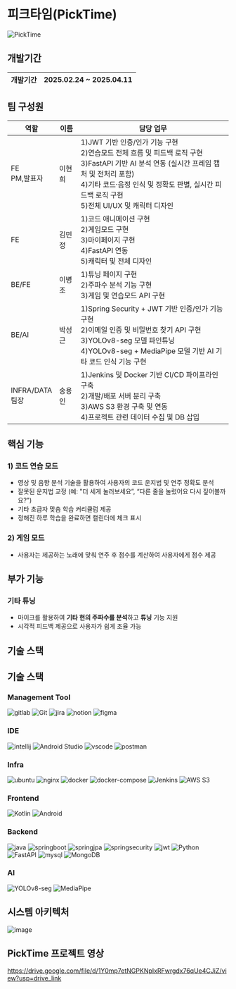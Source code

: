 # 피크타임(PickTime)
![PickTime](https://github.com/user-attachments/assets/78dfd822-5b3a-4379-9e43-27793e99d1d1)

## 개발기간
| 개발기간 | 2025.02.24 ~ 2025.04.11 |
|----------|-------------------------|

## 팀 구성원
| 역할       | 이름   | 담당 업무 |
|------------|--------|---------------------------------------------------------------|
| FE<br>PM,발표자| 이현희 | 1)JWT 기반 인증/인가 기능 구현<br>2)연습모드 전체 흐름 및 피드백 로직 구현<br>3)FastAPI 기반 AI 분석 연동 (실시간 프레임 캡처 및 전처리 포함)<br>4)기타 코드·음정 인식 및 정확도 판별, 실시간 피드백 로직 구현<br>5)전체 UI/UX 및 캐릭터 디자인 |
| FE         | 김민정 | 1)코드 애니메이션 구현<br>2)게임모드 구현<br>3)마이페이지 구현<br>4)FastAPI 연동<br>5)캐릭터 및 전체 디자인 |
| BE/FE      | 이병조 | 1)튜닝 페이지 구현<br>2)주파수 분석 기능 구현<br>3)게임 및 연습모드 API 구현 |
| BE/AI      | 박성근 | 1)Spring Security + JWT 기반 인증/인가 기능 구현<br>2)이메일 인증 및 비밀번호 찾기 API 구현<br>3)YOLOv8-seg 모델 파인튜닝<br>4)YOLOv8-seg + MediaPipe 모델 기반 AI 기타 코드 인식 기능 구현 |
| INFRA/DATA<br>팀장 | 송용인 | 1)Jenkins 및 Docker 기반 CI/CD 파이프라인 구축<br>2)개발/배포 서버 분리 구축<br>3)AWS S3 환경 구축 및 연동<br>4)프로젝트 관련 데이터 수집 및 DB 삽입 |

## 핵심 기능
### 1) **코드 연습 모드**
- 영상 및 음향 분석 기술을 활용하여 사용자의 코드 운지법 및 연주 정확도 분석
- 잘못된 운지법 교정 (예: "더 세게 눌러보세요”, “다른 줄을 눌렀어요 다시 짚어볼까요?")
- 기타 초급자 맞춤 학습 커리큘럼 제공
- 정해진 하루 학습을 완료하면 캘린더에 체크 표시
### 2) **게임 모드**
- 사용자는 제공하는 노래에 맞춰 연주 후 점수를 계산하여 사용자에게 점수 제공

## 부가 기능
### **기타 튜닝**
- 마이크를 활용하여 **기타 현의 주파수를 분석**하고 **튜닝** 기능 지원
- 시각적 피드백 제공으로 사용자가 쉽게 조율 가능

## 기술 스택
## 기술 스택

### Management Tool

![gitlab](https://img.shields.io/badge/gitlab-FC6D26?style=for-the-badge&logo=gitlab&logoColor=white)
![Git](https://img.shields.io/badge/Git-F05032?style=for-the-badge&logo=git&logoColor=white)
![jira](https://img.shields.io/badge/jira-0052CC?style=for-the-badge&logo=jira&logoColor=white)
![notion](https://img.shields.io/badge/notion-000000?style=for-the-badge&logo=notion&logoColor=white)
![figma](https://img.shields.io/badge/figma-F24E1E?style=for-the-badge&logo=figma&logoColor=white)

### IDE

![intellij](https://img.shields.io/badge/intellij_idea-000000?style=for-the-badge&logo=intellijidea&logoColor=white)
![Android Studio](https://img.shields.io/badge/Android%20Studio-3DDC84?style=for-the-badge&logo=androidstudio&logoColor=white)
![vscode](https://img.shields.io/badge/vscode-0078d7?style=for-the-badge&logo=visual%20studio&logoColor=white)
![postman](https://img.shields.io/badge/postman-FF6C37?style=for-the-badge&logo=postman&logoColor=white)

### Infra

![ubuntu](https://img.shields.io/badge/ubuntu-E95420?style=for-the-badge&logo=ubuntu&logoColor=white)
![nginx](https://img.shields.io/badge/nginx-009639?style=for-the-badge&logo=nginx&logoColor=white)
![docker](https://img.shields.io/badge/docker-2496ED?style=for-the-badge&logo=docker&logoColor=white)
![docker-compose](https://img.shields.io/badge/Docker_Compose-393E46?style=for-the-badge&logo=docker&logoColor=white)
![Jenkins](https://img.shields.io/badge/Jenkins-D24939?style=for-the-badge&logo=jenkins&logoColor=white)
![AWS S3](https://img.shields.io/badge/AWS%20S3-569A31?style=for-the-badge&logo=amazons3&logoColor=white)


### Frontend

![Kotlin](https://img.shields.io/badge/Kotlin-7F52FF?style=for-the-badge&logo=kotlin&logoColor=white)
![Android](https://img.shields.io/badge/Android-3DDC84?style=for-the-badge&logo=android&logoColor=white)



### Backend

![java](https://img.shields.io/badge/Java-007396?style=for-the-badge)
![springboot](https://img.shields.io/badge/spring%20boot-6DB33F?style=for-the-badge&logo=springboot&logoColor=white)
![springjpa](https://img.shields.io/badge/spring%20jpa-6DB33F?style=for-the-badge&logo=Spring&logoColor=white)
![springsecurity](https://img.shields.io/badge/spring%20security-6DB33F?style=for-the-badge&logo=springsecurity&logoColor=white)
![jwt](https://img.shields.io/badge/jwt-000000?style=for-the-badge&logo=jwt&logoColor=white)
![Python](https://img.shields.io/badge/Python-3776AB?style=for-the-badge&logo=python&logoColor=white)
![FastAPI](https://img.shields.io/badge/FastAPI-009688?style=for-the-badge&logo=fastapi&logoColor=white)
![mysql](https://img.shields.io/badge/mysql-4479A1?style=for-the-badge&logo=mysql&logoColor=white)
![MongoDB](https://img.shields.io/badge/MongoDB-47A248?style=for-the-badge&logo=mongodb&logoColor=white)

### AI

![YOLOv8-seg](https://img.shields.io/badge/YOLOv8--seg-FF6F00?style=for-the-badge&logo=opencv&logoColor=white)
![MediaPipe](https://img.shields.io/badge/MediaPipe-FF6F00?style=for-the-badge&logo=google&logoColor=white)


## 시스템 아키텍처
![image](https://github.com/user-attachments/assets/7aa80af0-360d-47f4-9a9d-9580dd5ac818)

## PickTime 프로젝트 영상
https://drive.google.com/file/d/1Y0mp7etNGPKNpIxRFwrgdx76qUe4CJiZ/view?usp=drive_link

